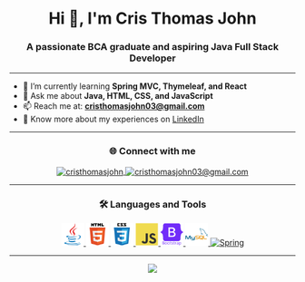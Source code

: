 <h1 align="center">Hi 👋, I'm Cris Thomas John</h1>
<h3 align="center">A passionate BCA graduate and aspiring Java Full Stack Developer</h3>

---

- 🌱 I’m currently learning **Spring MVC, Thymeleaf, and React**
- 💬 Ask me about **Java, HTML, CSS, and JavaScript**
- 📫 Reach me at: **cristhomasjohn03@gmail.com**
- 📄 Know more about my experiences on [LinkedIn](https://www.linkedin.com/in/cristhomasjohn)

---

<h3 align="center">🌐 Connect with me</h3>
<p align="center">
  <a href="https://www.linkedin.com/in/cristhomasjohn" target="blank">
    <img align="center" src="https://cdn.jsdelivr.net/gh/devicons/devicon/icons/linkedin/linkedin-original.svg" alt="cristhomasjohn" height="40" width="40" />
  </a>
  <a href="mailto:cristhomasjohn03@gmail.com" target="blank">
    <img align="center" src="https://cdn.jsdelivr.net/gh/devicons/devicon/icons/google/google-original.svg" alt="cristhomasjohn03@gmail.com" height="40" width="40" />
  </a>
</p>

---

<h3 align="center">🛠️ Languages and Tools</h3>
<p align="center">
  <a href="https://www.java.com" target="_blank" rel="noreferrer">
    <img src="https://raw.githubusercontent.com/devicons/devicon/master/icons/java/java-original.svg" alt="Java" width="40" height="40"/>
  </a>
  <a href="https://developer.mozilla.org/en-US/docs/Web/HTML" target="_blank" rel="noreferrer">
    <img src="https://raw.githubusercontent.com/devicons/devicon/master/icons/html5/html5-original-wordmark.svg" alt="HTML" width="40" height="40"/>
  </a>
  <a href="https://developer.mozilla.org/en-US/docs/Web/CSS" target="_blank" rel="noreferrer">
    <img src="https://raw.githubusercontent.com/devicons/devicon/master/icons/css3/css3-original-wordmark.svg" alt="CSS" width="40" height="40"/>
  </a>
  <a href="https://developer.mozilla.org/en-US/docs/Web/JavaScript" target="_blank" rel="noreferrer">
    <img src="https://raw.githubusercontent.com/devicons/devicon/master/icons/javascript/javascript-original.svg" alt="JavaScript" width="40" height="40"/>
  </a>
  <a href="https://getbootstrap.com" target="_blank" rel="noreferrer">
    <img src="https://raw.githubusercontent.com/devicons/devicon/master/icons/bootstrap/bootstrap-plain-wordmark.svg" alt="Bootstrap" width="40" height="40"/>
  </a>
  <a href="https://www.mysql.com/" target="_blank" rel="noreferrer">
    <img src="https://raw.githubusercontent.com/devicons/devicon/master/icons/mysql/mysql-original-wordmark.svg" alt="MySQL" width="40" height="40"/>
  </a>
  <a href="https://spring.io/" target="_blank" rel="noreferrer">
    <img src="https://www.vectorlogo.zone/logos/springio/springio-icon.svg" alt="Spring" width="40" height="40"/>
  </a>
</p>

---

<p align="center">
  <img src="[https://github-readme-stats.vercel.app/api?username=cris20003&show_icons=true](https://github-readme-stats.vercel.app/api?username=CrisThomasJohn&show_icons=true)&locale=en"  />
</p>

